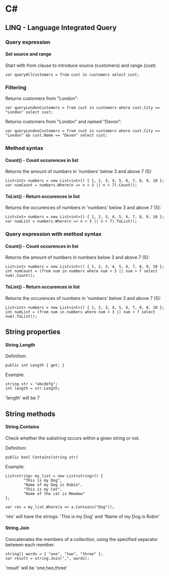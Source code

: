# C#

## LINQ - Language Integrated Query

### Query expression

#### Set source and range

Start with from clause to introduce source (customers) and range (cust)

```
var queryAllCustomers = from cust in customers select cust;
```

### Filtering

Returns customers from "London":

```
var queryLondonCustomers = from cust in customers where cust.City == "London" select cust;
```

Returns customers from "London" and named "Devon":

```
var queryLondonCustomers = from cust in customers where cust.City == "London" && cust.Name == "Devon" select cust;
```

### Method syntax

#### Count() - Count occurences in list

Returns the amount of numbers in 'numbers' below 3 and above 7 (5):

```
List<int> numbers = new List<int>() { 1, 2, 3, 4, 5, 6, 7, 8, 9, 10 };
var numCount = numbers.Where(n => n < 3 || n > 7).Count();
```

#### ToList() - Return occurences in list

Returns the occurences of numbers in 'numbers' below 3 and above 7 (5):

```
List<int> numbers = new List<int>() { 1, 2, 3, 4, 5, 6, 7, 8, 9, 10 };
var numList = numbers.Where(n => n < 3 || n > 7).ToList();
```

### Query expression with method syntax

#### Count() - Count occurences in list

Returns the amount of numbers in numbers below 3 and above 7 (5):

```
List<int> numbers = new List<int>() { 1, 2, 3, 4, 5, 6, 7, 8, 9, 10 };
int numCount = (from num in numbers where num < 3 || num > 7 select num).Count();
```

#### ToList() - Return occurences in list

Returns the occurences of numbers in 'numbers' below 3 and above 7 (5):

```
List<int> numbers = new List<int>() { 1, 2, 3, 4, 5, 6, 7, 8, 9, 10 };
int numList = (from num in numbers where num < 3 || num > 7 select num).ToList();
```

## String properties

#### String.Length

Definition:
```
public int Length { get; }
```

Example:
```
string str = "abcdefg";
int length = str.Length;
```

'length' will be 7

## String methods

#### String.Contains

Check whether the substring occurs within a given string or not.

Definition:
```
public bool Contains(string str)
```

Example:
```
List<string> my_list = new List<string>() { 
        "This is my Dog", 
        "Name of my Dog is Robin", 
        "This is my Cat", 
        "Name of the cat is Mewmew"
}; 

var res = my_list.Where(a => a.Contains("Dog")); 
```

'res' will have the strings: 'This is my Dog' and 'Name of my Dog is Robin'

#### String.Join

Concatenates the members of a collection, using the specified separator between each member.

```
string[] words = { "one", "two", "three" };
var result = string.Join(",", words);
```

'result' will be 'one,two,three'
